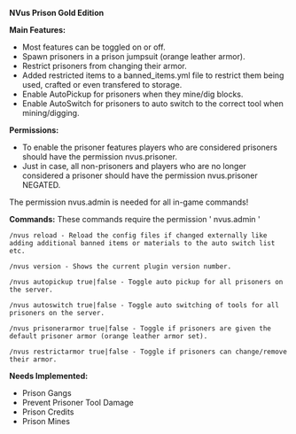 **NVus Prison Gold Edition**



**Main Features:**
- Most features can be toggled on or off.
- Spawn prisoners in a prison jumpsuit (orange leather armor).
- Restrict prisoners from changing their armor.
- Added restricted items to a banned_items.yml file to restrict them being used, crafted or even transfered to storage.
- Enable AutoPickup for prisoners when they mine/dig blocks.
- Enable AutoSwitch for prisoners to auto switch to the correct tool when mining/digging.


**Permissions:**
- To enable the prisoner features players who are considered prisoners should have the permission nvus.prisoner.
- Just in case, all non-prisoners and players who are no longer considered a prisoner should have the permission nvus.prisoner NEGATED.

The permission nvus.admin is needed for all in-game commands!


**Commands:**
These commands require the permission ' nvus.admin '

    /nvus reload - Reload the config files if changed externally like adding additional banned items or materials to the auto switch list etc.

    /nvus version - Shows the current plugin version number.

    /nvus autopickup true|false - Toggle auto pickup for all prisoners on the server.

    /nvus autoswitch true|false - Toggle auto switching of tools for all prisoners on the server.

    /nvus prisonerarmor true|false - Toggle if prisoners are given the default prisoner armor (orange leather armor set).

    /nvus restrictarmor true|false - Toggle if prisoners can change/remove their armor.


**Needs Implemented:**
- Prison Gangs
- Prevent Prisoner Tool Damage
- Prison Credits
- Prison Mines
